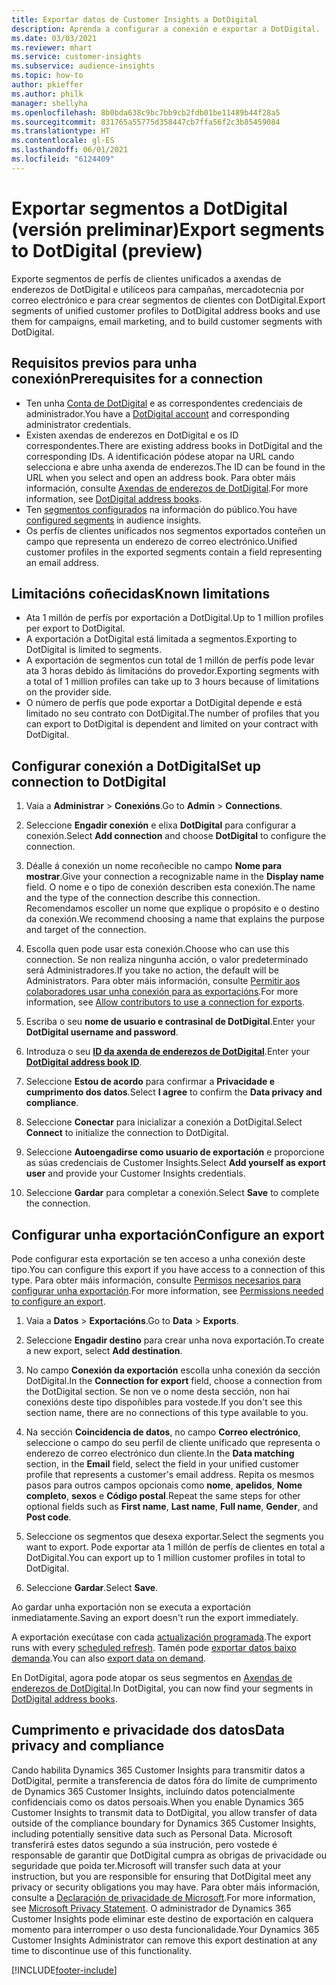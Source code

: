 ```yaml
---
title: Exportar datos de Customer Insights a DotDigital
description: Aprenda a configurar a conexión e exportar a DotDigital.
ms.date: 03/03/2021
ms.reviewer: mhart
ms.service: customer-insights
ms.subservice: audience-insights
ms.topic: how-to
author: pkieffer
ms.author: philk
manager: shellyha
ms.openlocfilehash: 8b0bda638c9bc7bb9cb2fdb01be11489b44f28a5
ms.sourcegitcommit: 831765a55775d358447cb7ffa56f2c3b85459084
ms.translationtype: HT
ms.contentlocale: gl-ES
ms.lasthandoff: 06/01/2021
ms.locfileid: "6124409"
---
```

# <a name="export-segments-to-dotdigital-preview"></a><span data-ttu-id="6aa9e-103">Exportar segmentos a DotDigital (versión preliminar)</span><span class="sxs-lookup"><span data-stu-id="6aa9e-103">Export segments to DotDigital (preview)</span></span>

<span data-ttu-id="6aa9e-104">Exporte segmentos de perfís de clientes unificados a axendas de enderezos de DotDigital e utilíceos para campañas, mercadotecnia por correo electrónico e para crear segmentos de clientes con DotDigital.</span><span class="sxs-lookup"><span data-stu-id="6aa9e-104">Export segments of unified customer profiles to DotDigital address books and use them for campaigns, email marketing, and to build customer segments with DotDigital.</span></span> 

## <a name="prerequisites-for-a-connection"></a><span data-ttu-id="6aa9e-105">Requisitos previos para unha conexión</span><span class="sxs-lookup"><span data-stu-id="6aa9e-105">Prerequisites for a connection</span></span>

-   <span data-ttu-id="6aa9e-106">Ten unha [Conta de DotDigital](https://dotdigital.com/) e as correspondentes credenciais de administrador.</span><span class="sxs-lookup"><span data-stu-id="6aa9e-106">You have a [DotDigital account](https://dotdigital.com/) and corresponding administrator credentials.</span></span>
-   <span data-ttu-id="6aa9e-107">Existen axendas de enderezos en DotDigital e os ID correspondentes.</span><span class="sxs-lookup"><span data-stu-id="6aa9e-107">There are existing address books in DotDigital and the corresponding IDs.</span></span> <span data-ttu-id="6aa9e-108">A identificación pódese atopar na URL cando selecciona e abre unha axenda de enderezos.</span><span class="sxs-lookup"><span data-stu-id="6aa9e-108">The ID can be found in the URL when you select and open an address book.</span></span> <span data-ttu-id="6aa9e-109">Para obter máis información, consulte [Axendas de enderezos de DotDigital](https://support.dotdigital.com/hc/articles/212211968-Creating-an-address-book).</span><span class="sxs-lookup"><span data-stu-id="6aa9e-109">For more information, see [DotDigital address books](https://support.dotdigital.com/hc/articles/212211968-Creating-an-address-book).</span></span>
-   <span data-ttu-id="6aa9e-110">Ten [segmentos configurados](segments.md) na información do público.</span><span class="sxs-lookup"><span data-stu-id="6aa9e-110">You have [configured segments](segments.md) in audience insights.</span></span>
-   <span data-ttu-id="6aa9e-111">Os perfís de clientes unificados nos segmentos exportados conteñen un campo que representa un enderezo de correo electrónico.</span><span class="sxs-lookup"><span data-stu-id="6aa9e-111">Unified customer profiles in the exported segments contain a field representing an email address.</span></span>

## <a name="known-limitations"></a><span data-ttu-id="6aa9e-112">Limitacións coñecidas</span><span class="sxs-lookup"><span data-stu-id="6aa9e-112">Known limitations</span></span>

- <span data-ttu-id="6aa9e-113">Ata 1 millón de perfís por exportación a DotDigital.</span><span class="sxs-lookup"><span data-stu-id="6aa9e-113">Up to 1 million profiles per export to DotDigital.</span></span>
- <span data-ttu-id="6aa9e-114">A exportación a DotDigital está limitada a segmentos.</span><span class="sxs-lookup"><span data-stu-id="6aa9e-114">Exporting to DotDigital is limited to segments.</span></span>
- <span data-ttu-id="6aa9e-115">A exportación de segmentos cun total de 1 millón de perfís pode levar ata 3 horas debido ás limitacións do provedor.</span><span class="sxs-lookup"><span data-stu-id="6aa9e-115">Exporting segments with a total of 1 million profiles can take up to 3 hours because of limitations on the provider side.</span></span> 
- <span data-ttu-id="6aa9e-116">O número de perfís que pode exportar a DotDigital depende e está limitado no seu contrato con DotDigital.</span><span class="sxs-lookup"><span data-stu-id="6aa9e-116">The number of profiles that you can export to DotDigital is dependent and limited on your contract with DotDigital.</span></span>

## <a name="set-up-connection-to-dotdigital"></a><span data-ttu-id="6aa9e-117">Configurar conexión a DotDigital</span><span class="sxs-lookup"><span data-stu-id="6aa9e-117">Set up connection to DotDigital</span></span>

1. <span data-ttu-id="6aa9e-118">Vaia a **Administrar** > **Conexións**.</span><span class="sxs-lookup"><span data-stu-id="6aa9e-118">Go to **Admin** > **Connections**.</span></span>

1. <span data-ttu-id="6aa9e-119">Seleccione **Engadir conexión** e elixa **DotDigital** para configurar a conexión.</span><span class="sxs-lookup"><span data-stu-id="6aa9e-119">Select **Add connection** and choose **DotDigital** to configure the connection.</span></span>

1. <span data-ttu-id="6aa9e-120">Déalle á conexión un nome recoñecible no campo **Nome para mostrar**.</span><span class="sxs-lookup"><span data-stu-id="6aa9e-120">Give your connection a recognizable name in the **Display name** field.</span></span> <span data-ttu-id="6aa9e-121">O nome e o tipo de conexión describen esta conexión.</span><span class="sxs-lookup"><span data-stu-id="6aa9e-121">The name and the type of the connection describe this connection.</span></span> <span data-ttu-id="6aa9e-122">Recomendamos escoller un nome que explique o propósito e o destino da conexión.</span><span class="sxs-lookup"><span data-stu-id="6aa9e-122">We recommend choosing a name that explains the purpose and target of the connection.</span></span>

1. <span data-ttu-id="6aa9e-123">Escolla quen pode usar esta conexión.</span><span class="sxs-lookup"><span data-stu-id="6aa9e-123">Choose who can use this connection.</span></span> <span data-ttu-id="6aa9e-124">Se non realiza ningunha acción, o valor predeterminado será Administradores.</span><span class="sxs-lookup"><span data-stu-id="6aa9e-124">If you take no action, the default will be Administrators.</span></span> <span data-ttu-id="6aa9e-125">Para obter máis información, consulte [Permitir aos colaboradores usar unha conexión para as exportacións](connections.md#allow-contributors-to-use-a-connection-for-exports).</span><span class="sxs-lookup"><span data-stu-id="6aa9e-125">For more information, see [Allow contributors to use a connection for exports](connections.md#allow-contributors-to-use-a-connection-for-exports).</span></span>

1. <span data-ttu-id="6aa9e-126">Escriba o seu **nome de usuario e contrasinal de DotDigital**.</span><span class="sxs-lookup"><span data-stu-id="6aa9e-126">Enter your **DotDigital username and password**.</span></span>

1. <span data-ttu-id="6aa9e-127">Introduza o seu **[ID da axenda de enderezos de DotDigital](https://support.dotdigital.com/hc/articles/212211968-Creating-an-address-book)**.</span><span class="sxs-lookup"><span data-stu-id="6aa9e-127">Enter your **[DotDigital address book ID](https://support.dotdigital.com/hc/articles/212211968-Creating-an-address-book)**.</span></span>

1. <span data-ttu-id="6aa9e-128">Seleccione **Estou de acordo** para confirmar a **Privacidade e cumprimento dos datos**.</span><span class="sxs-lookup"><span data-stu-id="6aa9e-128">Select **I agree** to confirm the **Data privacy and compliance**.</span></span>

1. <span data-ttu-id="6aa9e-129">Seleccione **Conectar** para inicializar a conexión a DotDigital.</span><span class="sxs-lookup"><span data-stu-id="6aa9e-129">Select **Connect** to initialize the connection to DotDigital.</span></span>

1. <span data-ttu-id="6aa9e-130">Seleccione **Autoengadirse como usuario de exportación** e proporcione as súas credenciais de Customer Insights.</span><span class="sxs-lookup"><span data-stu-id="6aa9e-130">Select **Add yourself as export user** and provide your Customer Insights credentials.</span></span>

1. <span data-ttu-id="6aa9e-131">Seleccione **Gardar** para completar a conexión.</span><span class="sxs-lookup"><span data-stu-id="6aa9e-131">Select **Save** to complete the connection.</span></span> 

## <a name="configure-an-export"></a><span data-ttu-id="6aa9e-132">Configurar unha exportación</span><span class="sxs-lookup"><span data-stu-id="6aa9e-132">Configure an export</span></span>

<span data-ttu-id="6aa9e-133">Pode configurar esta exportación se ten acceso a unha conexión deste tipo.</span><span class="sxs-lookup"><span data-stu-id="6aa9e-133">You can configure this export if you have access to a connection of this type.</span></span> <span data-ttu-id="6aa9e-134">Para obter máis información, consulte [Permisos necesarios para configurar unha exportación](export-destinations.md#set-up-a-new-export).</span><span class="sxs-lookup"><span data-stu-id="6aa9e-134">For more information, see [Permissions needed to configure an export](export-destinations.md#set-up-a-new-export).</span></span>

1. <span data-ttu-id="6aa9e-135">Vaia a **Datos** > **Exportacións**.</span><span class="sxs-lookup"><span data-stu-id="6aa9e-135">Go to **Data** > **Exports**.</span></span>

1. <span data-ttu-id="6aa9e-136">Seleccione **Engadir destino** para crear unha nova exportación.</span><span class="sxs-lookup"><span data-stu-id="6aa9e-136">To create a new export, select **Add destination**.</span></span>

1. <span data-ttu-id="6aa9e-137">No campo **Conexión da exportación** escolla unha conexión da sección DotDigital.</span><span class="sxs-lookup"><span data-stu-id="6aa9e-137">In the **Connection for export** field, choose a connection from the DotDigital section.</span></span> <span data-ttu-id="6aa9e-138">Se non ve o nome desta sección, non hai conexións deste tipo dispoñibles para vostede.</span><span class="sxs-lookup"><span data-stu-id="6aa9e-138">If you don't see this section name, there are no connections of this type available to you.</span></span>


1. <span data-ttu-id="6aa9e-139">Na sección **Coincidencia de datos**, no campo **Correo electrónico**, seleccione o campo do seu perfil de cliente unificado que representa o enderezo de correo electrónico dun cliente.</span><span class="sxs-lookup"><span data-stu-id="6aa9e-139">In the **Data matching** section, in the **Email** field, select the field in your unified customer profile that represents a customer's email address.</span></span> <span data-ttu-id="6aa9e-140">Repita os mesmos pasos para outros campos opcionais como **nome**, **apelidos**, **Nome completo**, **sexos** e **Código postal**.</span><span class="sxs-lookup"><span data-stu-id="6aa9e-140">Repeat the same steps for other optional fields such as **First name**, **Last name**, **Full name**, **Gender**, and **Post code**.</span></span>

1. <span data-ttu-id="6aa9e-141">Seleccione os segmentos que desexa exportar.</span><span class="sxs-lookup"><span data-stu-id="6aa9e-141">Select the segments you want to export.</span></span> <span data-ttu-id="6aa9e-142">Pode exportar ata 1 millón de perfís de clientes en total a DotDigital.</span><span class="sxs-lookup"><span data-stu-id="6aa9e-142">You can export up to 1 million customer profiles in total to DotDigital.</span></span>

1. <span data-ttu-id="6aa9e-143">Seleccione **Gardar**.</span><span class="sxs-lookup"><span data-stu-id="6aa9e-143">Select **Save**.</span></span>

<span data-ttu-id="6aa9e-144">Ao gardar unha exportación non se executa a exportación inmediatamente.</span><span class="sxs-lookup"><span data-stu-id="6aa9e-144">Saving an export doesn't run the export immediately.</span></span>

<span data-ttu-id="6aa9e-145">A exportación execútase con cada [actualización programada](system.md#schedule-tab).</span><span class="sxs-lookup"><span data-stu-id="6aa9e-145">The export runs with every [scheduled refresh](system.md#schedule-tab).</span></span> <span data-ttu-id="6aa9e-146">Tamén pode [exportar datos baixo demanda](export-destinations.md#run-exports-on-demand).</span><span class="sxs-lookup"><span data-stu-id="6aa9e-146">You can also [export data on demand](export-destinations.md#run-exports-on-demand).</span></span> 
 
<span data-ttu-id="6aa9e-147">En DotDigital, agora pode atopar os seus segmentos en [Axendas de enderezos de DotDigital](https://support.dotdigital.com/hc/articles/212211968-Creating-an-address-book).</span><span class="sxs-lookup"><span data-stu-id="6aa9e-147">In DotDigital, you can now find your segments in [DotDigital address books](https://support.dotdigital.com/hc/articles/212211968-Creating-an-address-book).</span></span>


## <a name="data-privacy-and-compliance"></a><span data-ttu-id="6aa9e-148">Cumprimento e privacidade dos datos</span><span class="sxs-lookup"><span data-stu-id="6aa9e-148">Data privacy and compliance</span></span>

<span data-ttu-id="6aa9e-149">Cando habilita Dynamics 365 Customer Insights para transmitir datos a DotDigital, permite a transferencia de datos fóra do límite de cumprimento de Dynamics 365 Customer Insights, incluíndo datos potencialmente confidenciais como os datos persoais.</span><span class="sxs-lookup"><span data-stu-id="6aa9e-149">When you enable Dynamics 365 Customer Insights to transmit data to DotDigital, you allow transfer of data outside of the compliance boundary for Dynamics 365 Customer Insights, including potentially sensitive data such as Personal Data.</span></span> <span data-ttu-id="6aa9e-150">Microsoft transferirá estes datos segundo a súa instrución, pero vostede é responsable de garantir que DotDigital cumpra as obrigas de privacidade ou seguridade que poida ter.</span><span class="sxs-lookup"><span data-stu-id="6aa9e-150">Microsoft will transfer such data at your instruction, but you are responsible for ensuring that DotDigital meet any privacy or security obligations you may have.</span></span> <span data-ttu-id="6aa9e-151">Para obter máis información, consulte a [Declaración de privacidade de Microsoft](https://go.microsoft.com/fwlink/?linkid=396732).</span><span class="sxs-lookup"><span data-stu-id="6aa9e-151">For more information, see [Microsoft Privacy Statement](https://go.microsoft.com/fwlink/?linkid=396732).</span></span>
<span data-ttu-id="6aa9e-152">O administrador de Dynamics 365 Customer Insights pode eliminar este destino de exportación en calquera momento para interromper o uso desta funcionalidade.</span><span class="sxs-lookup"><span data-stu-id="6aa9e-152">Your Dynamics 365 Customer Insights Administrator can remove this export destination at any time to discontinue use of this functionality.</span></span>


[!INCLUDE[footer-include](../includes/footer-banner.md)]
